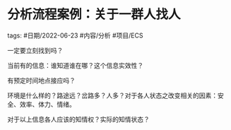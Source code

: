 分析流程案例：关于一群人找人
====


tags: #日期/2022-06-23 #内容/分析 #项目/ECS 


一定要立刻找到吗？

当前有的信息：谁知道谁在哪？这个信息实效性？
 

有预定时间地点接应吗？

  

环境是什么样的？路途远？岔路多？人多？对于各人状态之改变相关的因素：安全、效率、体力、情绪。

  

对于以上信息各人应该的知情权？实际的知情状态？
